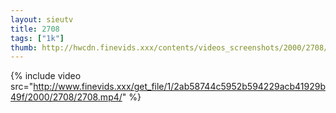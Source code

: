 ```yaml
--- 
layout: sieutv
title: 2708
tags: ["1k"]
thumb: http://hwcdn.finevids.xxx/contents/videos_screenshots/2000/2708/preview.mp4.jpg
---
```

{% include video src="http://www.finevids.xxx/get_file/1/2ab58744c5952b594229acb41929b49f/2000/2708/2708.mp4/" %} 
